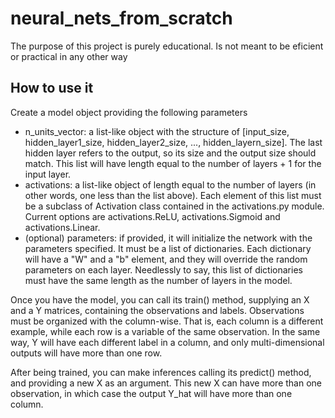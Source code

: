 # neural_nets_from_scratch
The purpose of this project is purely educational. Is not meant to be eficient or practical in any other way

## How to use it
Create a model object providing the following parameters
  - n_units_vector: a list-like object with the structure of [input_size, hidden_layer1_size, hidden_layer2_size, ..., hidden_layern_size]. The last hidden layer refers to the output, so its size and the output size should match. This list will have length equal to the number of layers + 1 for the input layer.
  - activations: a list-like object of length equal to the number of layers (in other words, one less than the list above). Each element of this list must be a subclass of Activation class contained in the activations.py module. Current options are activations.ReLU, activations.Sigmoid and activations.Linear.
  - (optional) parameters: if provided, it will initialize the network with the parameters specified. It must be a list of dictionaries. Each dictionary will have a "W" and a "b" element, and they will override the random parameters on each layer. Needlessly to say, this list of dictionaries must have the same length as the number of layers in the model.

Once you have the model, you can call its train() method, supplying an X and a Y matrices, containing the observations and labels. Observations must be organized with the column-wise. That is, each column is a different example, while each row is a variable of the same observation. In the same way, Y will have each different label in a column, and only multi-dimensional outputs will have more than one row.

After being trained, you can make inferences calling its predict() method, and providing a new X as an argument. This new X can have more than one observation, in which case the output Y_hat will have more than one column.
